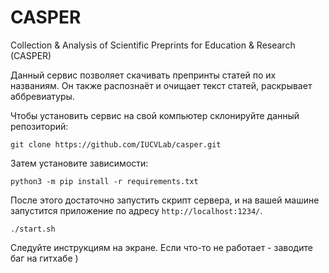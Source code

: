 # CASPER
Collection &amp; Analysis of Scientific Preprints for Education &amp; Research (CASPER)

Данный сервис позволяет скачивать препринты статей по их названиям. Он также распознаёт и очищает текст статей, раскрывает аббревиатуры.

Чтобы установить сервис на свой компьютер склонируйте данный репозиторий:
```
git clone https://github.com/IUCVLab/casper.git
```

Затем установите зависимости:

```
python3 -m pip install -r requirements.txt
```

После этого достаточно запустить скрипт сервера, и на вашей машине запустится приложение по адресу `http://localhost:1234/`.
```
./start.sh
```

Следуйте инструкциям на экране. Если что-то не работает - заводите баг на гитхабе )